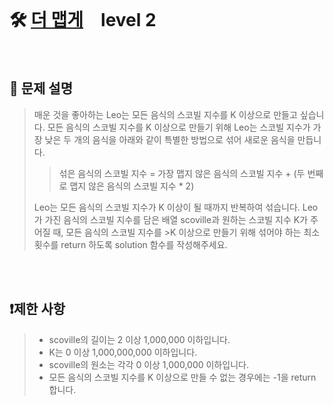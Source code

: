 <br>

# 🛠️ [더 맵게](https://school.programmers.co.kr/learn/courses/30/lessons/42626?language=python3)　level 2

<br>

## 📖 문제 설명
>매운 것을 좋아하는 Leo는 모든 음식의 스코빌 지수를 K 이상으로 만들고 싶습니다. 모든 음식의 스코빌 지수를 K 이상으로 만들기 위해 Leo는 스코빌 지수가 가장 낮은 두 개의 음식을 아래와 같이 특별한 방법으로 섞어 새로운 음식을 만듭니다.
>
>>섞은 음식의 스코빌 지수 = 가장 맵지 않은 음식의 스코빌 지수 + (두 번째로 맵지 않은 음식의 스코빌 지수 * 2)
>
>Leo는 모든 음식의 스코빌 지수가 K 이상이 될 때까지 반복하여 섞습니다.
>Leo가 가진 음식의 스코빌 지수를 담은 배열 scoville과 원하는 스코빌 지수 K가 주어질 때, 모든 음식의 스코빌 지수를 >K 이상으로 만들기 위해 섞어야 하는 최소 횟수를 return 하도록 solution 함수를 작성해주세요.

<br><br>

## ❗제한 사항
> - scoville의 길이는 2 이상 1,000,000 이하입니다.
> - K는 0 이상 1,000,000,000 이하입니다.
> - scoville의 원소는 각각 0 이상 1,000,000 이하입니다.
> - 모든 음식의 스코빌 지수를 K 이상으로 만들 수 없는 경우에는 -1을 return 합니다.

<br><br>
